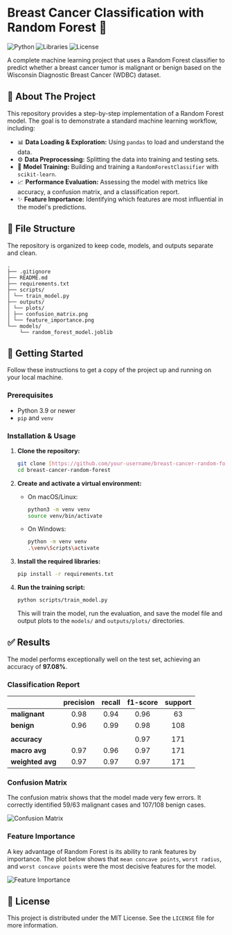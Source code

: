 # Breast Cancer Classification with Random Forest 🌳

![Python](https://img.shields.io/badge/Python-3.9%2B-blue.svg)
![Libraries](https://img.shields.io/badge/Libraries-Scikit--learn%20%7C%20Pandas%20%7C%20Seaborn-orange.svg)
![License](https://img.shields.io/badge/License-MIT-green.svg)

A complete machine learning project that uses a Random Forest classifier to predict whether a breast cancer tumor is malignant or benign based on the Wisconsin Diagnostic Breast Cancer (WDBC) dataset.

## 🌲 About The Project

This repository provides a step-by-step implementation of a Random Forest model. The goal is to demonstrate a standard machine learning workflow, including:

- 📊 **Data Loading & Exploration:** Using `pandas` to load and understand the data.
- ⚙️ **Data Preprocessing:** Splitting the data into training and testing sets.
- 🧠 **Model Training:** Building and training a `RandomForestClassifier` with `scikit-learn`.
- 📈 **Performance Evaluation:** Assessing the model with metrics like accuracy, a confusion matrix, and a classification report.
- ✨ **Feature Importance:** Identifying which features are most influential in the model's predictions.

## 📁 File Structure

The repository is organized to keep code, models, and outputs separate and clean.

```
.
├── .gitignore
├── README.md
├── requirements.txt
├── scripts/
│ └── train_model.py
├── outputs/
│ └── plots/
│ ├── confusion_matrix.png
│ └── feature_importance.png
└── models/
    └── random_forest_model.joblib
```

## 🚀 Getting Started

Follow these instructions to get a copy of the project up and running on your local machine.

### Prerequisites

- Python 3.9 or newer
- `pip` and `venv`

### Installation & Usage

1. **Clone the repository:**
    ```sh
    git clone [https://github.com/your-username/breast-cancer-random-forest.git](https://github.com/your-username/breast-cancer-random-forest.git)
    cd breast-cancer-random-forest
    ```

2. **Create and activate a virtual environment:**
    * On macOS/Linux:
        ```sh
        python3 -m venv venv
        source venv/bin/activate
        ```
    * On Windows:
        ```sh
        python -m venv venv
        .\venv\Scripts\activate
        ```

3. **Install the required libraries:**
    ```sh
    pip install -r requirements.txt
    ```

4. **Run the training script:**
    ```sh
    python scripts/train_model.py
    ```
    This will train the model, run the evaluation, and save the model file and output plots to the `models/` and `outputs/plots/` directories.

## ✅ Results

The model performs exceptionally well on the test set, achieving an accuracy of **97.08%**.

### Classification Report

| | precision | recall | f1-score | support |
| :------------ | :-------: | :----: | :------: | :-----: |
| **malignant** | 0.98 | 0.94 | 0.96 | 63 |
| **benign** | 0.96 | 0.99 | 0.98 | 108 |
| | | | | |
| **accuracy** | | | 0.97 | 171 |
| **macro avg** | 0.97 | 0.96 | 0.97 | 171 |
| **weighted avg**| 0.97 | 0.97 | 0.97 | 171 |

### Confusion Matrix

The confusion matrix shows that the model made very few errors. It correctly identified 59/63 malignant cases and 107/108 benign cases.

![Confusion Matrix](./outputs/plots/confusion_matrix.png)

### Feature Importance

A key advantage of Random Forest is its ability to rank features by importance. The plot below shows that `mean concave points`, `worst radius`, and `worst concave points` were the most decisive features for the model.

![Feature Importance](./outputs/plots/feature_importance.png)

## 📄 License

This project is distributed under the MIT License. See the `LICENSE` file for more information.
